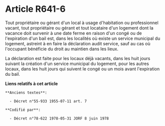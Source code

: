 # Article R641-6

Tout propriétaire ou gérant d'un local à usage d'habitation ou professionnel vacant, tout propriétaire ou gérant et tout
locataire d'un logement dont la vacance doit survenir à une date ferme en raison d'un congé ou de l'expiration d'un bail est,
dans les localités où existe un service municipal du logement, astreint à en faire la déclaration audit service, sauf au cas
où l'occupant bénéficie du droit au maintien dans les lieux.

La déclaration est faite pour les locaux déjà vacants, dans les huit jours suivant la création d'un service municipal du
logement, pour les autres locaux, dans les huit jours qui suivent le congé ou un mois avant l'expiration du bail.

**Liens relatifs à cet article**

	**Anciens textes**:

	  - Décret n°55-933 1955-07-11 art. 7

	**Codifié par**:

	  - Décret n°78-622 1978-05-31 JORF 8 juin 1978
